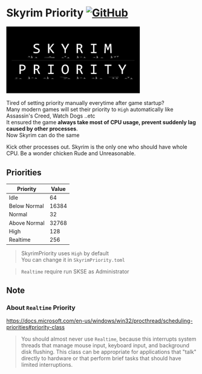 # Skyrim Priority [![GitHub](https://img.shields.io/github/license/BThree496/SkyrimPriority-Mod?style=flat-square&logo=github)](https://github.com/BThree496/SkyrimPriority-Mod/blob/main/LICENSE)
<img src="./SkyrimPriority.png" alt="logo" width="70%" height="70%"/>

Tired of setting priority manually everytime after game startup?   
Many modern games will set their priority to `High` automatically like Assassin's Creed, Watch Dogs ..etc  
It ensured the game **always take most of CPU usage, prevent suddenly lag caused by other processes**.  
Now Skyrim can do the same  

Kick other processes out. Skyrim is the only one who should have whole CPU.
Be a wonder chicken Rude and Unreasonable.

## Priorities
|     Priority | Value | 
|------------- |------ |
| Idle         | 64    |
| Below Normal | 16384 |
| Normal       | 32    |
| Above Normal | 32768 |
| High         | 128   |
| Realtime     | 256   |

> SkyrimPriority uses `High` by default  
> You can change it in `SkyrimPriority.toml`

> `Realtime` require run SKSE as Administrator

## Note
### About `Realtime` Priority
https://docs.microsoft.com/en-us/windows/win32/procthread/scheduling-priorities#priority-class
>You should almost never use `Realtime`, because this interrupts system threads that manage mouse input, keyboard input, and background disk flushing. This class can be appropriate for applications that "talk" directly to hardware or that perform brief tasks that should have limited interruptions.
